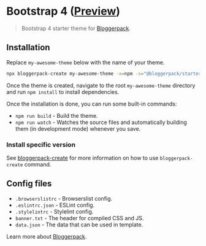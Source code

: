 # Bootstrap 4 ([Preview](https://bp-starter-bootstrap-4.blogspot.com/))

> Bootstrap 4 starter theme for [Bloggerpack](https://github.com/bloggerpack/bloggerpack/tree/main/packages/bloggerpack).

## Installation

Replace `my-awesome-theme` below with the name of your theme.

```bash
npx bloggerpack-create my-awesome-theme -x=npm -s="@bloggerpack/starter-bootstrap-4"
```

Once the theme is created, navigate to the root `my-awesome-theme` directory and run `npm install` to install dependencies.

Once the installation is done, you can run some built-in commands:

- `npm run build` - Build the theme.
- `npm run watch` - Watches the source files and automatically building them (in development mode) whenever you save.

### Install specific version

See [bloggerpack-create](https://github.com/bloggerpack/bloggerpack/tree/main/packages/bloggerpack-create) for more information on how to use `bloggerpack-create` command.

## Config files

- `.browserslistrc` - Browserslist config.
- `.eslintrc.json` - ESLint config.
- `.stylelintrc` - Stylelint config.
- `banner.txt` - The header for compiled CSS and JS.
- `data.json` - The data that can be used in template.

Learn more about [Bloggerpack](https://github.com/bloggerpack/bloggerpack/tree/main/packages/bloggerpack).

